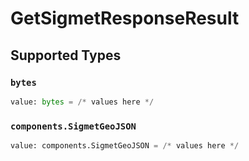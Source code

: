# GetSigmetResponseResult


## Supported Types

### `bytes`

```python
value: bytes = /* values here */
```

### `components.SigmetGeoJSON`

```python
value: components.SigmetGeoJSON = /* values here */
```


